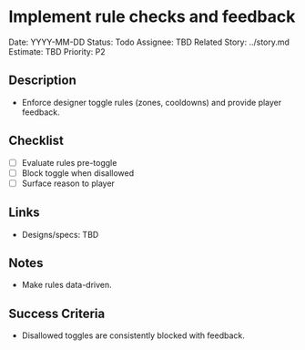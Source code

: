# Implement rule checks and feedback

Date: YYYY-MM-DD
Status: Todo
Assignee: TBD
Related Story: ../story.md
Estimate: TBD
Priority: P2

## Description

- Enforce designer toggle rules (zones, cooldowns) and provide player feedback.

## Checklist

- [ ] Evaluate rules pre-toggle
- [ ] Block toggle when disallowed
- [ ] Surface reason to player

## Links

- Designs/specs: TBD

## Notes

- Make rules data-driven.

## Success Criteria

- Disallowed toggles are consistently blocked with feedback.
